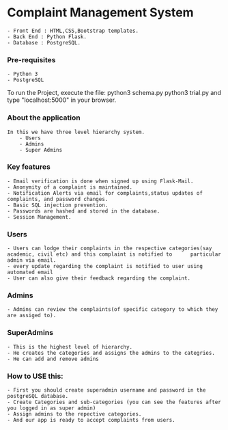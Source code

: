 # Complaint Management System

    - Front End : HTML,CSS,Bootstrap templates.
    - Back End : Python Flask.
    - Database : PostgreSQL.
### Pre-requisites
    - Python 3
    - PostgreSQL


To run the Project, execute the file:
    python3 schema.py 
    python3 trial.py and 
    type "localhost:5000" in your browser.
    
### About the application
    In this we have three level hierarchy system.
        - Users
        - Admins
        - Super Admins
### Key features
    - Email verification is done when signed up using Flask-Mail.
    - Anonymity of a complaint is maintained.
    - Notification Alerts via email for complaints,status updates of complaints, and password changes.
    - Basic SQL injection prevention.
    - Passwords are hashed and stored in the database.
    - Session Management.
 
### Users
    - Users can lodge their complaints in the respective categories(say academic, civil etc) and this complaint is notified to      particular admin via email.
    - every update regarding the complaint is notified to user using automated email 
    - User can also give their feedback regarding the complaint.
    
### Admins
    - Admins can review the complaints(of specific category to which they are assiged to).
### SuperAdmins
    - This is the highest level of hierarchy. 
    - He creates the categories and assigns the admins to the categries.
    - He can add and remove admins
    
    
### How to USE this:
    - First you should create superadmin username and password in the postgreSQL database.
    - Create Categories and sub-categories (you can see the features after you logged in as super admin)
    - Assign admins to the repective categories.
    - And our app is ready to accept complaints from users. 
